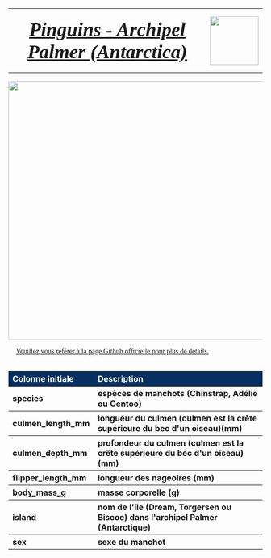 <table>
<tr>                                                                                   
     <th>
         <div style='padding:15px;color:#030aa7;font-size:240%;text-align: center;font-style: italic;font-weight: bold;font-family: Georgia, serif'><a href="https://www.kaggle.com/datasets/parulpandey/palmer-archipelago-antarctica-penguin-data/data">Pinguins - Archipel Palmer (Antarctica)</a></div>
     </th>
     <th><img src="https://raw.githubusercontent.com/rbizoi/MachineLearning/refs/heads/master/images/palmer_pinguins.png" width="96"></th>
 </tr>
</table>

<div style='text-align: center'>
<img src="https://raw.githubusercontent.com/rbizoi/MachineLearning/refs/heads/master/images/penguins_species.png" width="512">
</div>


<div style='padding:15px;color:#030aa7;font-size:100%;text-align: left;font-family: Georgia, serif'><a href="https://github.com/allisonhorst/palmerpenguins/blob/main/README.md">Veuillez vous référer à la page Github officielle pour plus de détails.</a></div>


<table>
    <tr>                                                                                   
         <th  style="text-align:left;background-color:#053061;color:white;">Colonne initiale </th>
         <th  style="text-align:left;background-color:#053061;color:white;">Description</th>
     </tr>
    <tr>
        <th  style="text-align:left">species</th>
        <th  style="text-align:left">espèces de manchots (Chinstrap, Adélie ou Gentoo)</th>
    </tr>
    <tr>
        <th  style="text-align:left">culmen_length_mm</th>
        <th  style="text-align:left">longueur du culmen (culmen est la crête supérieure du bec d'un oiseau)(mm)</th>
    </tr>
    <tr>
        <th  style="text-align:left">culmen_depth_mm</th>
        <th  style="text-align:left">profondeur du culmen (culmen est la crête supérieure du bec d'un oiseau)(mm)</th>
    </tr>
    <tr>
        <th  style="text-align:left">flipper_length_mm</th>
        <th  style="text-align:left">longueur des nageoires (mm)</th>
    </tr>
    <tr>
        <th  style="text-align:left">body_mass_g</th>
        <th  style="text-align:left">masse corporelle (g)</th>
    </tr>
    <tr>
        <th  style="text-align:left">island</th>
        <th  style="text-align:left">nom de l'île (Dream, Torgersen ou Biscoe) dans l'archipel Palmer (Antarctique)</th>
    </tr>
    <tr>
        <th  style="text-align:left">sex</th>
        <th  style="text-align:left">sexe du manchot</th>
    </tr>
</table>
